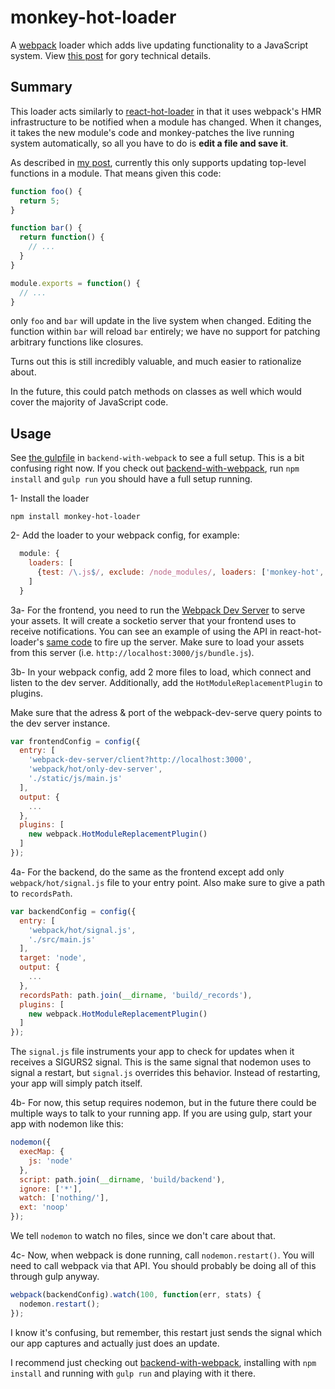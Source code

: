 
# monkey-hot-loader

A [webpack](http://webpack.github.io/docs/) loader which adds live
updating functionality to a JavaScript system. View
[this post](http://jlongster.com/Backend-Apps-with-Webpack,-Part-III)
for gory technical details.

## Summary

This loader acts similarly to
[react-hot-loader](http://gaearon.github.io/react-hot-loader/) in that
it uses webpack's HMR infrastructure to be notified when a module has
changed. When it changes, it takes the new module's code and
monkey-patches the live running system automatically, so all you have
to do is **edit a file and save it**.

As described in
[my post](http://jlongster.com/Backend-Apps-with-Webpack,-Part-III),
currently this only supports updating top-level functions in a module.
That means given this code:

```js
function foo() {
  return 5;
}

function bar() {
  return function() { 
    // ...
  }
}

module.exports = function() {
  // ...
}
```

only `foo` and `bar` will update in the live system when changed.
Editing the function within `bar` will reload `bar` entirely; we have
no support for patching arbitrary functions like closures.

Turns out this is still incredibly valuable, and much easier to
rationalize about.

In the future, this could patch methods on classes as well which would
cover the majority of JavaScript code.

## Usage

See [the gulpfile](https://github.com/jlongster/backend-with-webpack/blob/master/gulpfile.js) in `backend-with-webpack` to see a full setup. This is a bit confusing right now. If you check out [backend-with-webpack](https://github.com/jlongster/backend-with-webpack), run `npm install` and `gulp run` you should have a full setup running.

1- Install the loader

```
npm install monkey-hot-loader
```

2- Add the loader to your webpack config, for example:

```js
  module: {
    loaders: [
      {test: /\.js$/, exclude: /node_modules/, loaders: ['monkey-hot', 'babel'] },
    ]
  }
```

3a- For the frontend, you need to run the [Webpack Dev Server](http://webpack.github.io/docs/webpack-dev-server.html) to serve your assets. It will create a socketio server that your frontend uses to receive notifications. You can see an example of using the API in react-hot-loader's [same code](https://github.com/gaearon/react-hot-boilerplate/blob/master/server.js) to fire up the server. Make sure to load your assets from this server (i.e. `http://localhost:3000/js/bundle.js`).

3b- In your webpack config, add 2 more files to load, which connect and listen to the dev server. Additionally, add the `HotModuleReplacementPlugin` to plugins.

Make sure that the adress & port of the webpack-dev-serve query points to the dev server instance.

```js
var frontendConfig = config({
  entry: [
    'webpack-dev-server/client?http://localhost:3000',
    'webpack/hot/only-dev-server',
    './static/js/main.js'
  ],
  output: {
    ...
  },
  plugins: [
    new webpack.HotModuleReplacementPlugin()
  ]
});
```

4a- For the backend, do the same as the frontend except add only `webpack/hot/signal.js` file to your entry point. Also make sure to give a path to `recordsPath`.

```js
var backendConfig = config({
  entry: [
    'webpack/hot/signal.js',
    './src/main.js'
  ],
  target: 'node',
  output: {
    ...
  },
  recordsPath: path.join(__dirname, 'build/_records'),
  plugins: [
    new webpack.HotModuleReplacementPlugin()
  ]
});
```

The `signal.js` file instruments your app to check for updates when it receives a SIGURS2 signal. This is the same signal that nodemon uses to signal a restart, but `signal.js` overrides this behavior. Instead of restarting, your app will simply patch itself.

4b- For now, this setup requires nodemon, but in the future there could be multiple ways to talk to your running app. If you are using gulp, start your app with nodemon like this:

```js
nodemon({
  execMap: {
    js: 'node'
  },
  script: path.join(__dirname, 'build/backend'),
  ignore: ['*'],
  watch: ['nothing/'],
  ext: 'noop'
});
```

We tell `nodemon` to watch no files, since we don't care about that.

4c- Now, when webpack is done running, call `nodemon.restart()`. You will need to call webpack via that API. You should probably be doing all of this through gulp anyway.

```js
webpack(backendConfig).watch(100, function(err, stats) {
  nodemon.restart();
});
```

I know it's confusing, but remember, this restart just sends the signal which our app captures and actually just does an update.

I recommend just checking out [backend-with-webpack](https://github.com/jlongster/backend-with-webpack), installing with `npm install` and running with `gulp run` and playing with it there.
